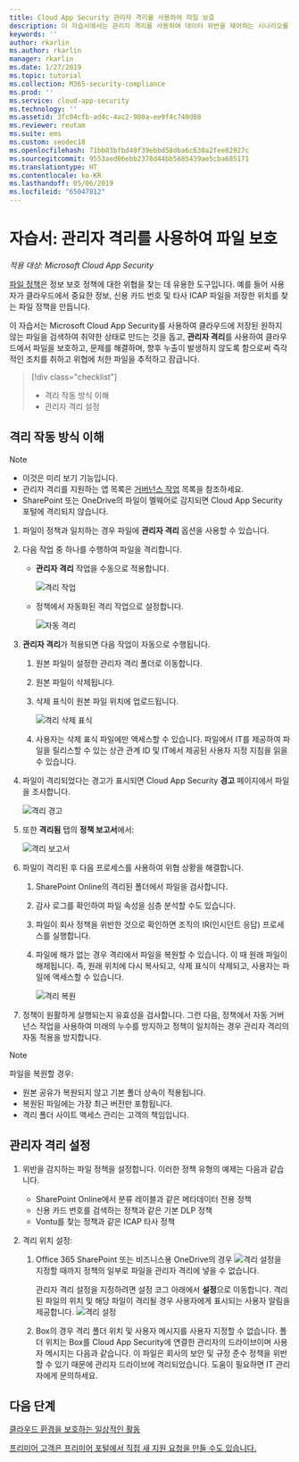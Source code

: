 ```yaml
---
title: Cloud App Security 관리자 격리를 사용하여 파일 보호
description: 이 자습서에서는 관리자 격리를 사용하여 데이터 위반을 제어하는 시나리오를 설명합니다.
keywords: ''
author: rkarlin
ms.author: rkarlin
manager: rkarlin
ms.date: 1/27/2019
ms.topic: tutorial
ms.collection: M365-security-compliance
ms.prod: ''
ms.service: cloud-app-security
ms.technology: ''
ms.assetid: 3fc04cfb-ad4c-4ac2-980a-ee9f4c740d88
ms.reviewer: reutam
ms.suite: ems
ms.custom: seodec18
ms.openlocfilehash: 71bb83bfbd40f39ebbd58dba6c630a2fee02927c
ms.sourcegitcommit: 9553aed06ebb2378d44bb5685439ae5cba605171
ms.translationtype: HT
ms.contentlocale: ko-KR
ms.lasthandoff: 05/06/2019
ms.locfileid: "65047812"
---
```

# <a name="tutorial-protect-files-with-admin-quarantine"></a>자습서: 관리자 격리를 사용하여 파일 보호

*적용 대상: Microsoft Cloud App Security*

[파일 정책](data-protection-policies.md)은 정보 보호 정책에 대한 위협을 찾는 데 유용한 도구입니다. 예를 들어 사용자가 클라우드에서 중요한 정보, 신용 카드 번호 및 타사 ICAP 파일을 저장한 위치를 찾는 파일 정책을 만듭니다. 

이 자습서는 Microsoft Cloud App Security를 사용하여 클라우드에 저장된 원하지 않는 파일을 검색하여 취약한 상태로 만드는 것을 돕고, **관리자 격리**를 사용하여 클라우드에서 파일을 보호하고, 문제를 해결하며, 향후 누출이 발생하지 않도록 함으로써 즉각적인 조치를 취하고 위협에 처한 파일을 추적하고 잠급니다.



> [!div class="checklist"]
> * 격리 작동 방식 이해 
> * 관리자 격리 설정


## <a name="understand-how-quarantine-works"></a>격리 작동 방식 이해 

>[!NOTE] 
> - 이것은 미리 보기 기능입니다.
> - 관리자 격리를 지원하는 앱 목록은 [거버넌스 작업](governance-actions.md) 목록을 참조하세요.
> - SharePoint 또는 OneDrive의 파일이 멜웨어로 감지되면 Cloud App Security 포털에 격리되지 않습니다. 

1. 파일이 정책과 일치하는 경우 파일에 **관리자 격리** 옵션을 사용할 수 있습니다.

2. 다음 작업 중 하나를 수행하여 파일을 격리합니다.
   - **관리자 격리** 작업을 수동으로 적용합니다.
     
     ![격리 작업](./media/quarantine-action.png)

   - 정책에서 자동화된 격리 작업으로 설정합니다. 

     ![자동 격리](./media/quarantine-automated.png)

3. **관리자 격리**가 적용되면 다음 작업이 자동으로 수행됩니다.

   1. 원본 파일이 설정한 관리자 격리 폴더로 이동합니다.
   2. 원본 파일이 삭제됩니다.
   3. 삭제 표식이 원본 파일 위치에 업로드됩니다.
      
      ![격리 삭제 표식](./media/quarantine-tombstone.png)
      
   4. 사용자는 삭제 표식 파일에만 액세스할 수 있습니다. 파일에서 IT를 제공하여 파일을 릴리스할 수 있는 상관 관계 ID 및 IT에서 제공된 사용자 지정 지침을 읽을 수 있습니다.

4. 파일이 격리되었다는 경고가 표시되면 Cloud App Security **경고** 페이지에서 파일을 조사합니다.
   
   ![격리 경고](./media/quarantine-alerts.png)
   
5. 또한 **격리됨** 탭의 **정책 보고서**에서:
   
   ![격리 보고서](./media/quarantine-report.png)
    
6. 파일이 격리된 후 다음 프로세스를 사용하여 위협 상황을 해결합니다.
    
    1. SharePoint Online의 격리된 폴더에서 파일을 검사합니다.
    2. 감사 로그를 확인하여 파일 속성을 심층 분석할 수도 있습니다.
    3. 파일이 회사 정책을 위반한 것으로 확인하면 조직의 IR(인시던트 응답) 프로세스를 실행합니다.
    4. 파일에 해가 없는 경우 격리에서 파일을 복원할 수 있습니다. 이 때 원래 파일이 해제됩니다. 즉, 원래 위치에 다시 복사되고, 삭제 표식이 삭제되고, 사용자는 파일에 액세스할 수 있습니다.
       
       ![격리 복원](./media/quarantine-restore.png)
       
7. 정책이 원활하게 실행되는지 유효성을 검사합니다. 그런 다음, 정책에서 자동 거버넌스 작업을 사용하여 미래의 누수를 방지하고 정책이 일치하는 경우 관리자 격리의 자동 적용을 방지합니다.

> [!NOTE]
> 파일을 복원할 경우:
> - 원본 공유가 복원되지 않고 기본 폴더 상속이 적용됩니다.
> - 복원된 파일에는 가장 최근 버전만 포함됩니다.
> - 격리 폴더 사이트 액세스 관리는 고객의 책임입니다.


## <a name="set-up-admin-quarantine"></a>관리자 격리 설정

1. 위반을 감지하는 파일 정책을 설정합니다. 이러한 정책 유형의 예제는 다음과 같습니다.

    - SharePoint Online에서 분류 레이블과 같은 메타데이터 전용 정책
    - 신용 카드 번호를 검색하는 정책과 같은 기본 DLP 정책 
    - Vontu를 찾는 정책과 같은 ICAP 타사 정책

2. 격리 위치 설정:
   1. Office 365 SharePoint 또는 비즈니스용 OneDrive의 경우 ![격리 설정](./media/quarantine-warning.png)을 지정할 때까지 정책의 일부로 파일을 관리자 격리에 넣을 수 없습니다.

      관리자 격리 설정을 지정하려면 설정 코그 아래에서 **설정**으로 이동합니다. 격리된 파일의 위치 및 해당 파일이 격리될 경우 사용자에게 표시되는 사용자 알림을 제공합니다. 
      ![격리 설정](./media/quarantine-settings.png)

   2. Box의 경우 격리 폴더 위치 및 사용자 메시지를 사용자 지정할 수 없습니다. 폴더 위치는 Box를 Cloud App Security에 연결한 관리자의 드라이브이며 사용자 메시지는 다음과 같습니다. 이 파일은 회사의 보안 및 규정 준수 정책을 위반할 수 있기 때문에 관리자 드라이브에 격리되었습니다. 도움이 필요하면 IT 관리자에게 문의하세요.



## <a name="next-steps"></a>다음 단계 
[클라우드 환경을 보호하는 일상적인 활동](daily-activities-to-protect-your-cloud-environment.md)   

[프리미어 고객은 프리미어 포털에서 직접 새 지원 요청을 만들 수도 있습니다.](https://premier.microsoft.com/)  
